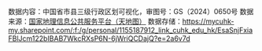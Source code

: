 数据内容：中国省市县三级行政区划可视化，审图号：GS（2024）0650号
数据来源：[国家地理信息公共服务平台（天地图）](https://cloudcenter.tianditu.gov.cn/administrativeDivision)
数据存储：https://mycuhk-my.sharepoint.com/:f:/g/personal/1155187912_link_cuhk_edu_hk/EsaSnjFxiaFBlJcm122bIBAB7WkcRXsP6N-6jWriQCDajQ?e=2a6v7d
